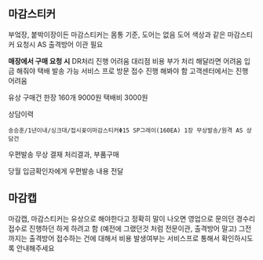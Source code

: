 ## 마감스티커
부엌장, 붙박이장이든 마감스티커는 몸통 기준, 도어는 없음
도어 색상과 같은 마감스티커 요청시 AS 출격방어 이관 필요

**매장에서 구매 요청 시**
DR처리 진행 어려움
대리점 비용 부가 처리 해달라면 어려움
입금 해줘야 택배 발송 가능
서비스 프로 방문 접수 진행 해봐야 함
고객센터에서는 진행 어려움

유상 구매건
한장 160개 9000원 택배비 3000원

상담이력
```
송승훈/1년이내/싱크대/접시꽂이마감스티커Φ15 SP그레이(160EA) 1장 무상발송/원격 AS 상담건
```

우편발송 무상 결재
처리결과, 부품구매

당월 입금확인자에게 우편발송 내용 전달


## 마감캡
마감캡, 마감스티커는 유상으로 해야한다고 정확히 말이 나오면
영업으로 문의던 경수리접수로 진행하던 하게 하려고 함
(예전에 그랬던것 처럼 전문이관, 출격방어 말고)
그전까지는 출격방어 접수하는 건에 대해서 비용 발생여부는 서비스프로 통해서 확인하시도록 안내해주세요
